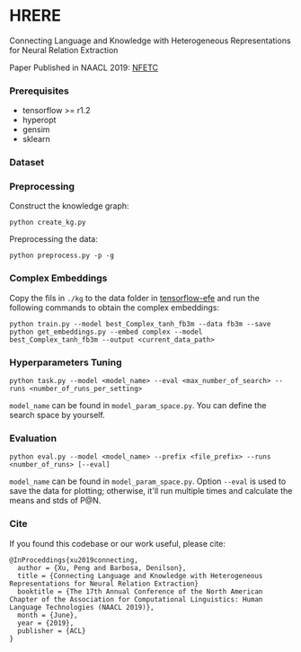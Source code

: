 # HRERE

Connecting Language and Knowledge with Heterogeneous Representations for Neural Relation Extraction

Paper Published in NAACL 2019: [NFETC](https://arxiv.org/abs/1803.03378)

### Prerequisites

- tensorflow >= r1.2
- hyperopt
- gensim
- sklearn

### Dataset

### Preprocessing

Construct the knowledge graph:

```
python create_kg.py
```

Preprocessing the data:

```
python preprocess.py -p -g
```

### Complex Embeddings

Copy the fils in `./kg` to the data folder in [tensorflow-efe](https://github.com/billy-inn/tensorflow-efe) and run the following commands to obtain the complex embeddings:

```
python train.py --model best_Complex_tanh_fb3m --data fb3m --save
python get_embeddings.py --embed complex --model best_Complex_tanh_fb3m --output <current_data_path>
```

### Hyperparameters Tuning

```
python task.py --model <model_name> --eval <max_number_of_search> --runs <number_of_runs_per_setting>
```

`model_name` can be found in `model_param_space.py`. You can define the search space by yourself.

### Evaluation

```
python eval.py --model <model_name> --prefix <file_prefix> --runs <number_of_runs> [--eval]
```

`model_name` can be found in `model_param_space.py`.
Option `--eval` is used to save the data for plotting; otherwise, it'll run multiple times and calculate the means and stds of P@N. 

### Cite

If you found this codebase or our work useful, please cite:

```
@InProceddings{xu2019connecting,
  author = {Xu, Peng and Barbosa, Denilson},
  title = {Connecting Language and Knowledge with Heterogeneous Representations for Neural Relation Extraction}
  booktitle = {The 17th Annual Conference of the North American Chapter of the Association for Computational Linguistics: Human Language Technologies (NAACL 2019)},
  month = {June},
  year = {2019},
  publisher = {ACL}
}
```
